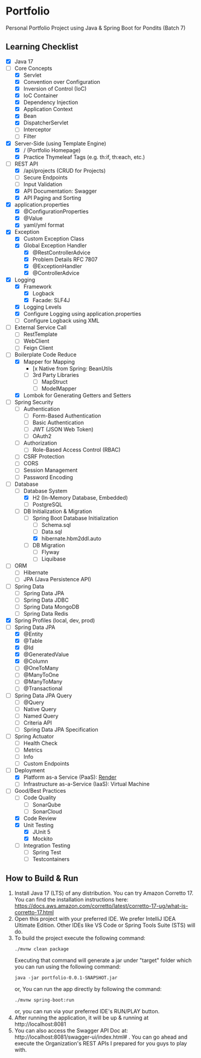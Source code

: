 # Portfolio
Personal Portfolio Project using Java & Spring Boot for Pondits (Batch 7)

## Learning Checklist
- [x] Java 17
- [ ] Core Concepts
    - [x] Servlet
    - [x] Convention over Configuration
    - [x] Inversion of Control (IoC)
    - [x] IoC Container
    - [x] Dependency Injection
    - [x] Application Context
    - [x] Bean
    - [x] DispatcherServlet
    - [ ] Interceptor 
    - [ ] Filter
- [x] Server-Side (using Template Engine)
    - [x] / (Portfolio Homepage)
    - [x] Practice Thymeleaf Tags (e.g. th:if, th:each, etc.)
- [ ] REST API
    - [X] /api/projects (CRUD for Projects)
    - [ ] Secure Endpoints
    - [ ] Input Validation
    - [x] API Documentation: Swagger
    - [x] API Paging and Sorting
- [x] application.properties
  - [x] @ConfigurationProperties
  - [x] @Value
  - [x] yaml/yml format
- [x] Exception
  - [x] Custom Exception Class
  - [x] Global Exception Handler
    - [x] @RestControllerAdvice
    - [x] Problem Details RFC 7807
    - [x] @ExceptionHandler
    - [x] @ControllerAdvice
- [x] Logging
  - [x] Framework
    - [x] Logback
    - [x] Facade: SLF4J
  - [x] Logging Levels
  - [x] Configure Logging using application.properties
  - [ ] Configure Logback using XML
- [ ] External Service Call
  - [ ] RestTemplate
  - [ ] WebClient
  - [ ] Feign Client
- [ ] Boilerplate Code Reduce
  - [x] Mapper for Mapping
    - [x Native from Spring: BeanUtils
    - [ ] 3rd Party Libraries
      - [ ] MapStruct
      - [ ] ModelMapper
  - [x] Lombok for Generating Getters and Setters
- [ ] Spring Security
  - [ ] Authentication
    - [ ] Form-Based Authentication
    - [ ] Basic Authentication
    - [ ] JWT (JSON Web Token)
    - [ ] OAuth2
  - [ ] Authorization
    - [ ] Role-Based Access Control (RBAC)
  - [ ] CSRF Protection
  - [ ] CORS
  - [ ] Session Management
  - [ ] Password Encoding
- [ ] Database
    - [ ] Database System
      - [x] H2 (In-Memory Database, Embedded)
      - [ ] PostgreSQL
    - [ ] DB Initialization & Migration
      - [ ] Spring Boot Database Initialization
        - [ ] Schema.sql
        - [ ] Data.sql
        - [x] hibernate.hbm2ddl.auto
      - [ ] DB Migration
        - [ ] Flyway
        - [ ] Liquibase
- [ ] ORM
  - [ ] Hibernate
  - [ ] JPA (Java Persistence API)
- [ ] Spring Data
  - [ ] Spring Data JPA
  - [ ] Spring Data JDBC
  - [ ] Spring Data MongoDB
  - [ ] Spring Data Redis
- [x] Spring Profiles (local, dev, prod)
- [ ] Spring Data JPA
  - [x] @Entity
  - [x] @Table
  - [x] @Id
  - [x] @GeneratedValue
  - [x] @Column
  - [ ] @OneToMany
  - [ ] @ManyToOne
  - [ ] @ManyToMany
  - [ ] @Transactional
- [ ] Spring Data JPA Query
  - [ ] @Query
  - [ ] Native Query
  - [ ] Named Query
  - [ ] Criteria API
  - [ ] Spring Data JPA Specification
- [ ] Spring Actuator
  - [ ] Health Check
  - [ ] Metrics
  - [ ] Info
  - [ ] Custom Endpoints
- [ ] Deployment
  - [x] Platform as-a Service (PaaS): [Render](https://portfolio-6nv7.onrender.com/)
  - [ ] Infrastructure as-a-Service (IaaS): Virtual Machine
- [ ] Good/Best Practices
  - [ ] Code Quality
    - [ ] SonarQube
    - [ ] SonarCloud
  - [x] Code Review
  - [x] Unit Testing
    - [x] JUnit 5
    - [x] Mockito
  - [ ] Integration Testing
    - [ ] Spring Test
    - [ ] Testcontainers

## How to Build & Run
1. Install Java 17 (LTS) of any distribution. You can try Amazon Corretto 17. You can find the installation instructions here: https://docs.aws.amazon.com/corretto/latest/corretto-17-ug/what-is-corretto-17.html
2. Open this project with your preferred IDE. We prefer IntelliJ IDEA Ultimate Edition. Other IDEs like VS Code or Spring Tools Suite (STS) will do.
3. To build the project execute the following command:
    ```
    ./mvnw clean package
    ```
   Executing that command will generate a jar under "target" folder which you can run using the following command:
    ```
    java -jar portfolio-0.0.1-SNAPSHOT.jar
    ```
   or, You can run the app directly by following the command:
    ```
    ./mvnw spring-boot:run
    ```
   or, you can run via your preferred IDE's RUN/PLAY button.
4. After running the application, it will be up & running at http://localhost:8081
5. You can also access the Swagger API Doc at: http://localhost:8081/swagger-ui/index.html# . You can go ahead and execute the Organization's REST APIs I prepared for you guys to play with.
